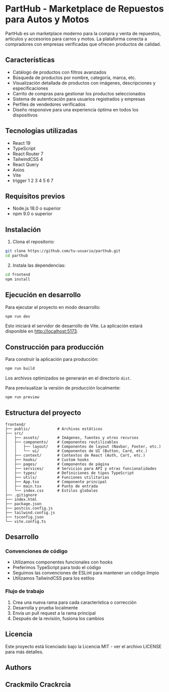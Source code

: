 # PartHub - Marketplace de Repuestos para Autos y Motos

PartHub es un marketplace moderno para la compra y venta de repuestos, artículos y accesorios para carros y motos. La plataforma conecta a compradores con empresas verificadas que ofrecen productos de calidad.

## Características

- Catálogo de productos con filtros avanzados
- Búsqueda de productos por nombre, categoría, marca, etc.
- Visualización detallada de productos con imágenes, descripciones y especificaciones
- Carrito de compras para gestionar los productos seleccionados
- Sistema de autenticación para usuarios registrados y empresas
- Perfiles de vendedores verificados
- Diseño responsive para una experiencia óptima en todos los dispositivos

## Tecnologías utilizadas

- React 19
- TypeScript
- React Router 7
- TailwindCSS 4
- React Query
- Axios
- Vite
- trigger 1 2 3 4 5 6 7

## Requisitos previos

- Node.js 18.0 o superior
- npm 9.0 o superior

## Instalación

1. Clona el repositorio:
```bash
git clone https://github.com/tu-usuario/parthub.git
cd parthub
```

2. Instala las dependencias:
```bash
cd frontend
npm install
```

## Ejecución en desarrollo

Para ejecutar el proyecto en modo desarrollo:

```bash
npm run dev
```

Esto iniciará el servidor de desarrollo de Vite. La aplicación estará disponible en [http://localhost:5173](http://localhost:5173).

## Construcción para producción

Para construir la aplicación para producción:

```bash
npm run build
```

Los archivos optimizados se generarán en el directorio `dist`.

Para previsualizar la versión de producción localmente:

```bash
npm run preview
```

## Estructura del proyecto

```
frontend/
├── public/            # Archivos estáticos
├── src/
│   ├── assets/        # Imágenes, fuentes y otros recursos
│   ├── components/    # Componentes reutilizables
│   │   ├── layout/    # Componentes de layout (Navbar, Footer, etc.)
│   │   └── ui/        # Componentes de UI (Button, Card, etc.)
│   ├── context/       # Contextos de React (Auth, Cart, etc.)
│   ├── hooks/         # Custom hooks
│   ├── pages/         # Componentes de página
│   ├── services/      # Servicios para API y otras funcionalidades
│   ├── types/         # Definiciones de tipos TypeScript
│   ├── utils/         # Funciones utilitarias
│   ├── App.tsx        # Componente principal
│   ├── main.tsx       # Punto de entrada
│   └── index.css      # Estilos globales
├── .gitignore
├── index.html
├── package.json
├── postcss.config.js
├── tailwind.config.js
├── tsconfig.json
└── vite.config.ts
```

## Desarrollo

### Convenciones de código

- Utilizamos componentes funcionales con hooks
- Preferimos TypeScript para todo el código
- Seguimos las convenciones de ESLint para mantener un código limpio
- Utilizamos TailwindCSS para los estilos

### Flujo de trabajo

1. Crea una nueva rama para cada característica o corrección
2. Desarrolla y prueba localmente
3. Envía un pull request a la rama principal
4. Después de la revisión, fusiona los cambios

## Licencia

Este proyecto está licenciado bajo la Licencia MIT - ver el archivo LICENSE para más detalles.

## Authors
Crackmilo
Crackrcia
--
